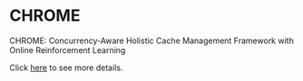 # CHROME
CHROME: Concurrency-Aware Holistic Cache Management Framework with Online Reinforcement Learning 

Click [here](/champsim/README.md) to see more details.
